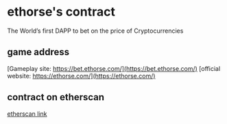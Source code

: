 # ethorse's contract

The World’s first DAPP to bet on the price of Cryptocurrencies

## game address
[Gameplay site: https://bet.ethorse.com/](https://bet.ethorse.com/)
[official website: https://ethorse.com/](https://ethorse.com/)

## contract on etherscan
[etherscan link](https://etherscan.io/address/0x3066fc6f642d4280b34b81628293375649c6e22b#code)
